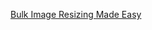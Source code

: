 

[Bulk Image Resizing Made Easy](https://www.birme.net/?target_width=576&target_height=1024&rename=BR_1024_576-xxx&rename_start=13)
